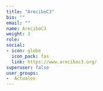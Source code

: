 ```yaml
---
title: "AreciboC3"
bio: ""
email: ""
name: AreciboC3
weight: 3
role: 
social:
- icon: globe
  icon_pack: fas 
  link: https://www.areciboc3.org/
superuser: false
user_groups:
-  Actuales
---
```


